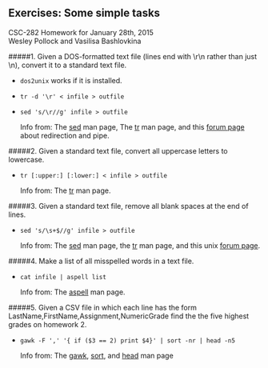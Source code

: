 [sed]: http://unixhelp.ed.ac.uk/CGI/man-cgi?sed
[tr]: http://unixhelp.ed.ac.uk/CGI/man-cgi?tr
## Exercises: Some simple tasks
 CSC-282 Homework for January 28th, 2015  
 Wesley Pollock and Vasilisa Bashlovkina

#####1. Given a DOS-formatted text file (lines end with \r\n rather than just
\n), convert it to a standard text file.  

* `dos2unix` works if it is installed.
* `tr -d '\r' < infile > outfile`
* `sed 's/\r//g' infile > outfile`

   Info from:
   The [sed][sed] man page,
   The [tr][tr] man page,
   and this [forum page](http://askubuntu.com/questions/172982/what-is-the-difference-between-redirection-and-pipe) about redirection and pipe.

#####2. Given a standard text file, convert all uppercase letters to lowercase.

* `tr [:upper:] [:lower:] < infile > outfile`     
       
   Info from:
   The [tr][tr] man page.

#####3. Given a standard text file, remove all blank spaces at the end of lines.
* `sed 's/\s+$//g' infile > outfile`

   Info from:
   The [sed][sed] man page, the [tr] man page, and this unix [forum page](http://www.unix.com/shell-programming-and-scripting/23602-how-remove-plank-spaces-end-lines.html).

#####4. Make a list of all misspelled words in a text file.
* `cat infile | aspell list`

   Info from:
   The [aspell](http://unixhelp.ed.ac.uk/CGI/man-cgi?aspell) man page.

#####5. Given a CSV file in which each line has the form
   LastName,FirstName,Assignment,NumericGrade
   find the the five highest grades on homework 2.
* `gawk -F ',' '{ if ($3 == 2) print $4}' | sort -nr | head -n5`

   Info from:
   The [gawk](http://unixhelp.ed.ac.uk/CGI/man-cgi?gawk),
   [sort](http://unixhelp.ed.ac.uk/CGI/man-cgi?sort),
   and [head](http://unixhelp.ed.ac.uk/CGI/man-cgi?head) man page
